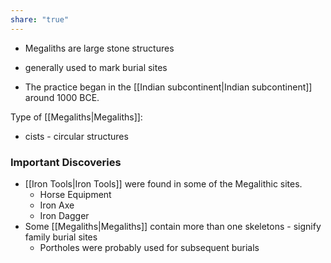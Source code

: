 ```yaml
---
share: "true"
---
```



- Megaliths are large stone structures
- generally used to mark burial sites

- The practice began in the [[Indian subcontinent|Indian subcontinent]] around 1000 BCE. 

Type of [[Megaliths|Megaliths]]:
- cists - circular structures

### Important Discoveries
- [[Iron Tools|Iron Tools]] were found in some of the Megalithic sites. 
	- Horse Equipment
	- Iron Axe
	- Iron Dagger
- Some [[Megaliths|Megaliths]] contain more than one skeletons - signify family burial sites
	- Portholes were probably used for subsequent burials



